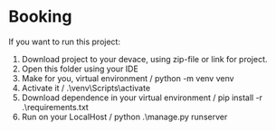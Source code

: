 # Booking
If you want to run this project:
1. Download project to your devace, using zip-file or link for project.
2. Open this folder using your IDE
3. Make for you, virtual environment / python -m venv venv
4. Activate it / .\venv\Scripts\activate
5. Download dependence in your virtual environment / pip install -r .\requirements.txt
6. Run on your LocalHost / python .\manage.py runserver
